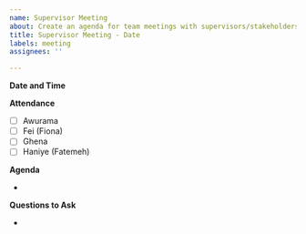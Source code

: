 ```yaml
---
name: Supervisor Meeting
about: Create an agenda for team meetings with supervisors/stakeholders.
title: Supervisor Meeting - Date
labels: meeting
assignees: ''

---
```


**Date and Time**

**Attendance**

- [ ] Awurama
- [ ] Fei (Fiona)
- [ ] Ghena
- [ ] Haniye (Fatemeh)

**Agenda**

- 

**Questions to Ask**

-
